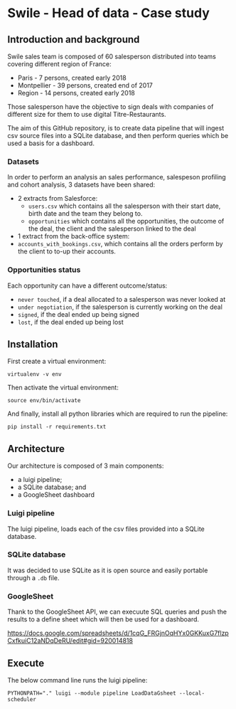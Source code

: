 # Swile - Head of data - Case study

## Introduction and background

Swile sales team is composed of 60 salesperson distributed into teams covering different region of France:
* Paris - 7 persons, created early 2018
* Montpellier - 39 persons, created end of 2017
* Region - 14 persons, created early 2018

Those salesperson have the objective to sign deals with companies of different size for them to use digital Titre-Restaurants.

The aim of this GitHub repository, is to create data pipeline that will ingest csv source files into a SQLite database, and then perform queries which be used a basis for a dashboard.

### Datasets

In order to perform an analysis an sales performance, salespeson profiling and cohort analysis, 3 datasets have been shared:

* 2 extracts from Salesforce:
  * `users.csv` which contains all the salesperson with their start date, birth date and the team they belong to.
  * `opportunities` which contains all the opportunities, the outcome of the deal, the client and the salesperson linked to the deal
 * 1 extract from the back-office system:
  * `accounts_with_bookings.csv`, which contains all the orders perform by the client to to-up their accounts.
  
### Opportunities status

Each opportunity can have a different outcome/status:
* `never touched`, if a deal allocated to a salesperson was never looked at
* `under negotiation`, if the salesperson is currently working on the deal
* `signed`, if the deal ended up being signed
* `lost`, if the deal ended up being lost

## Installation

First create a virtual environment:
```shell
virtualenv -v env
```

Then activate the virtual environment:
```
source env/bin/activate
```

And finally, install all python libraries which are required to run the pipeline:
```
pip install -r requirements.txt
```

## Architecture

Our architecture is composed of 3 main components:
* a luigi pipeline;
* a SQLite database; and
* a GoogleSheet dashboard

### Luigi pipeline

The luigi pipeline, loads each of the csv files provided into a SQLite database.

### SQLite database

It was decided to use SQLite as it is open source and easily portable through a `.db` file.

### GoogleSheet

Thank to the GoogleSheet API, we can execuute SQL queries and push the results to a define sheet which will then be used for a dashboard.

https://docs.google.com/spreadsheets/d/1cqG_FRGjnOqHYx0GKKuxG7flzpCxfkuiC12aNDqDeRU/edit#gid=920014818

## Execute

The below command line runs the luigi pipeline:
```shell
PYTHONPATH="." luigi --module pipeline LoadDataGsheet --local-scheduler
```
